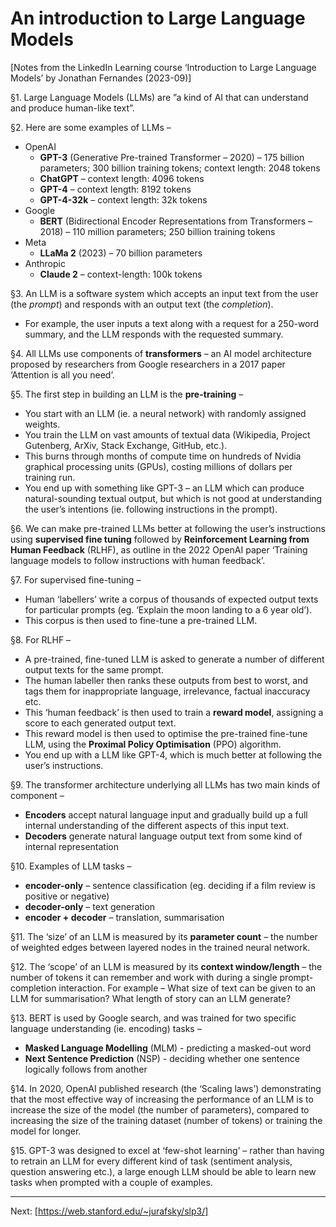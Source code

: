 # An introduction to Large Language Models

[Notes from the LinkedIn Learning course ‘Introduction to Large Language Models’ by Jonathan Fernandes (2023-09)]

§1. Large Language Models (LLMs) are ”a kind of AI that can understand and produce human-like text”.

§2. Here are some examples of LLMs –
- OpenAI
  - **GPT-3** (Generative Pre-trained Transformer – 2020) – 175 billion parameters; 300 billion training tokens; context length: 2048 tokens
  - **ChatGPT** – context length: 4096 tokens
  - **GPT-4** – context length: 8192 tokens
  - **GPT-4-32k** – context length: 32k tokens
- Google
  - **BERT** (Bidirectional Encoder Representations from Transformers – 2018) – 110 million parameters; 250 billion training tokens
- Meta
  - **LLaMa 2** (2023) – 70 billion parameters
- Anthropic
  - **Claude 2** – context-length: 100k tokens

§3. An LLM is a software system which accepts an input text from the user (the *prompt*) and responds with an output text (the *completion*).
- For example, the user inputs a text along with a request for a 250-word summary, and the LLM responds with the requested summary.

§4. All LLMs use components of **transformers** – an AI model architecture proposed by researchers from Google researchers in a 2017 paper ‘Attention is all you need’.

§5. The first step in building an LLM is the **pre-training** –
- You start with an LLM (ie. a neural network) with randomly assigned weights.
- You train the LLM on vast amounts of textual data (Wikipedia, Project Gutenberg, ArXiv, Stack Exchange, GitHub, etc.).
- This burns through months of compute time on hundreds of Nvidia graphical processing units (GPUs), costing millions of dollars per training run.
- You end up with something like GPT-3 – an LLM which can produce natural-sounding textual output, but which is not good at understanding the user’s intentions (ie. following instructions in the prompt).

§6. We can make pre-trained LLMs better at following the user’s instructions using **supervised fine tuning** followed by **Reinforcement Learning from Human Feedback** (RLHF), as outline in the 2022 OpenAI paper ‘Training language models to follow instructions with human feedback’.

§7. For supervised fine-tuning –
- Human ‘labellers’ write a corpus of thousands of expected output texts for particular prompts (eg. ‘Explain the moon landing to a 6 year old’).
- This corpus is then used to fine-tune a pre-trained LLM. 

§8. For RLHF –
- A pre-trained, fine-tuned LLM is asked to generate a number of different output texts for the same prompt.
- The human labeller then ranks these outputs from best to worst, and tags them for inappropriate language, irrelevance, factual inaccuracy etc.
- This ‘human feedback’ is then used to train a **reward model**, assigning a score to each generated output text.
- This reward model is then used to optimise the pre-trained fine-tune LLM, using the **Proximal Policy Optimisation** (PPO) algorithm.
- You end up with a LLM like GPT-4, which is much better at following the user’s instructions.

§9. The transformer architecture underlying all LLMs has two main kinds of component – 
- **Encoders** accept natural language input and gradually build up a full internal understanding of the different aspects of this input text.
- **Decoders** generate natural language output text from some kind of internal representation

§10. Examples of LLM tasks –
- **encoder-only** – sentence classification (eg. deciding if a film review is positive or negative)
- **decoder-only** – text generation
- **encoder + decoder** – translation, summarisation

§11. The ‘size’ of an LLM is measured by its **parameter count** – the number of weighted edges between layered nodes in the trained neural network.  

§12. The ‘scope’ of an LLM is measured by its **context window/length** – the number of tokens it can remember and work with during a single prompt-completion interaction. For example – What size of text can be given to an LLM for summarisation? What length of story can an LLM generate?

§13. BERT is used by Google search, and was trained for two specific language understanding (ie. encoding) tasks – 
- **Masked Language Modelling** (MLM) - predicting a masked-out word
- **Next Sentence Prediction** (NSP) - deciding whether one sentence logically follows from another

§14. In 2020, OpenAI published research (the ‘Scaling laws’) demonstrating that the most effective way of increasing the performance of an LLM is to increase the size of the model (the number of parameters), compared to increasing the size of the training dataset (number of tokens) or training the model for longer.

§15. GPT-3 was designed to excel at ‘few-shot learning’ – rather than having to retrain an LLM for every different kind of task (sentiment analysis, question answering etc.), a large enough LLM should be able to learn new tasks when prompted with a couple of examples.


----


Next: [https://web.stanford.edu/~jurafsky/slp3/]


